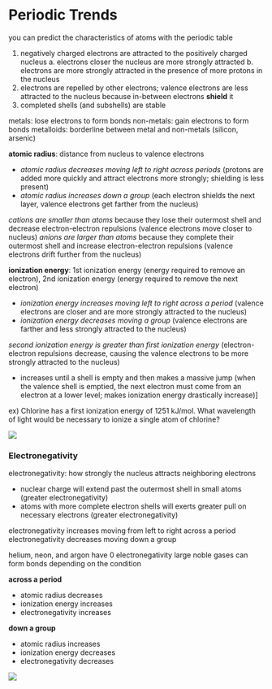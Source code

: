 # Periodic Trends
you can predict the characteristics of atoms with the periodic table

1. negatively charged electrons are attracted to the positively charged nucleus
   a. electrons closer the nucleus are more strongly attracted
   b. electrons are more strongly attracted in the presence of more protons in the nucleus
2. electrons are repelled by other electrons; valence electrons are less attracted to the nucleus because in-between electrons **shield** it
3. completed shells (and subshells) are stable

metals: lose electrons to form bonds
non-metals: gain electrons to form bonds
metalloids: borderline between metal and non-metals (silicon, arsenic)

**atomic radius**: distance from nucleus to valence electrons
- _atomic radius decreases moving left to right across periods_ (protons are added more quickly and attract electrons more strongly; shielding is less present)
- _atomic radius increases down a group_ (each electron shields the next layer, valence electrons get farther from the nucleus)

_cations are smaller than atoms_ because they lose their outermost shell and decrease electron-electron repulsions (valence electrons move closer to nucleus)
_anions are larger than atoms_ because they complete their outermost shell and increase electron-electron repulsions (valence electrons drift further from the nucleus)

**ionization energy**: 1st ionization energy (energy required to remove an electron), 2nd ionization energy (energy required to remove the next electron)
- _ionization energy increases moving left to right across a period_ (valence electrons are closer and are more strongly attracted to the nucleus)
- _ionization energy decreases moving a group_ (valence electrons are farther and less strongly attracted to the nucleus)

_second ionization energy is greater than first ionization energy_ (electron-electron repulsions decrease, causing the valence electrons to be more strongly attracted to the nucleus)
- increases until a shell is empty and then makes a massive jump (when the valence shell is emptied, the next electron must come from an electron at a lower level; makes ionization energy drastically increase)]

ex) Chlorine has a first ionization energy of 1251 kJ/mol. What wavelength of light would be necessary to ionize a single atom of chlorine?

![](..\.pastes\2021-07-24-18-11-03.png)

### Electronegativity
electronegativity: how strongly the nucleus attracts neighboring electrons
- nuclear charge will extend past the outermost shell in small atoms (greater electronegativity)
- atoms with more complete electron shells will exerts greater pull on necessary electrons (greater electronegativity)

electronegativity increases moving from left to right across a period
electronegativity decreases moving down a group

helium, neon, and argon have 0 electronegativity
large noble gases can form bonds depending on the condition

**across a period**
- atomic radius decreases
- ionization energy increases
- electronegativity increases

**down a group**
- atomic radius increases
- ionization energy decreases
- electronegativity decreases

![](..\.pastes\2021-07-24-18-21-17.png)